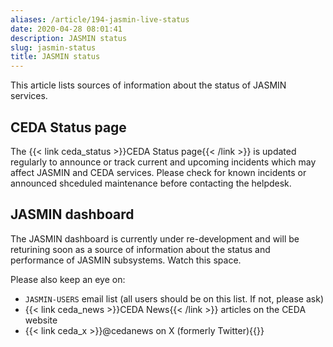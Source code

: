 ```yaml
---
aliases: /article/194-jasmin-live-status
date: 2020-04-28 08:01:41
description: JASMIN status
slug: jasmin-status
title: JASMIN status
---
```


This article lists sources of information about the status of JASMIN services.

## CEDA Status page

The {{< link ceda_status >}}CEDA Status page{{< /link >}} is updated regularly to announce or track current and upcoming incidents which may affect JASMIN and CEDA services. Please check for known incidents or announced shceduled maintenance before contacting the helpdesk.

## JASMIN dashboard

The JASMIN dashboard is currently under re-development and will be returining soon as a source of information about the status and performance of JASMIN subsystems. Watch this space.

Please also keep an eye on:
- `JASMIN-USERS` email list (all users should be on this list. If not, please ask)
- {{< link ceda_news >}}CEDA News{{< /link >}} articles on the CEDA website
- {{< link ceda_x >}}@cedanews on X (formerly Twitter){{</link>}}
